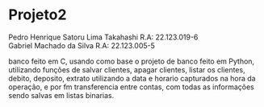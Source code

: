 # Projeto2
Pedro Henrique Satoru Lima Takahashi R.A: 22.123.019-6  
Gabriel Machado da Silva R.A: 22.123.005-5

banco feito em C, usando como base o projeto de banco feito em Python, utilizando funções de salvar clientes, apagar clientes, listar os clientes, debito, deposito, extrato utilizando a data e horario capturados na hora da operação, e por fm transferencia entre contas, com todas as informações sendo salvas em listas binarias. 
